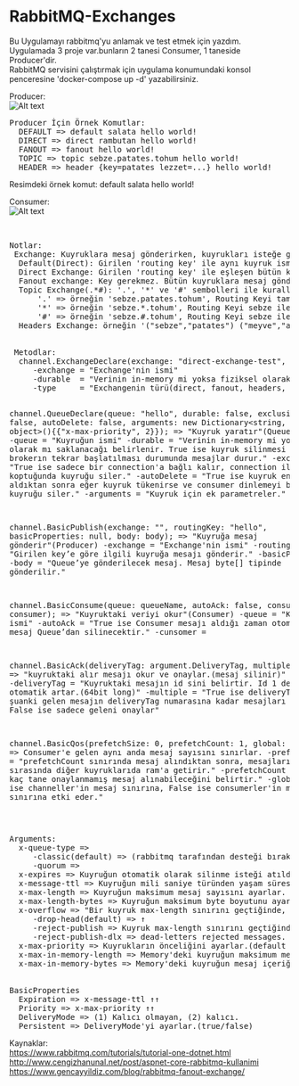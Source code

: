 # RabbitMQ-Exchanges
Bu Uygulamayı rabbitmq'yu anlamak ve test etmek için yazdım.\
Uygulamada 3 proje var.bunların 2 tanesi Consumer, 1 taneside Producer'dir.\
RabbitMQ servisini çalıştırmak için uygulama konumundaki konsol penceresine 'docker-compose up -d' yazabilirsiniz.

Producer:\
![Alt text](/../main/images/producer.png)

<pre>
Producer İçin Örnek Komutlar:
  DEFAULT => default salata hello world!
  DIRECT => direct rambutan hello world!
  FANOUT => fanout hello world!
  TOPIC => topic sebze.patates.tohum hello world!
  HEADER => header {key=patates lezzet=...} hello world!
</pre>
  
Resimdeki örnek komut: default salata hello world!
  
Consumer:\
![Alt text](/../main/images/test-hello-world.png)

</br>
<pre>
Notlar:
 Exchange: Kuyruklara mesaj gönderirken, kuyrukları isteğe göre görevlendirir. Kuyruk ismi önemli değildir(default hariç).
  Default(Direct): Girilen 'routing key' ile aynı kuyruk ismine mesaj gönderir.
  Direct Exchange: Girilen 'routing key' ile eşleşen bütün kuyruklara mesaj gönderir.
  Fanout exchange: Key gerekmez. Bütün kuyruklara mesaj gönderir.
  Topic Exchange(.*#): '.', '*' ve '#' sembolleri ile kurallanmış uygun kuyruklara mesaj gönderir.
      '.' => örneğin 'sebze.patates.tohum', Routing Keyi tam olarak 'sebze.patates.tohum' ile eşleşen kuyruklara mesaj gönderir.
      '*' => örneğin 'sebze.*.tohum', Routing Keyi sebze ile başlayan ve tohum ile biten toplamda '3' gruptan oluşan kuyruklara mesaj gönderir.
      '#' => örneğin 'sebze.#.tohum', Routing Keyi sebze ile başlayan ve tohum ile biten bütün kuyruklara mesaj gönderir.
  Headers Exchange: örneğin '("sebze","patates") ("meyve","armut")', Routing Keyi tam olarak ("sebze","patates") ve ("meyve","armut") ile eşleşen kuyruklara mesaj gönderir.
</br>
 Metodlar:
  channel.ExchangeDeclare(exchange: "direct-exchange-test", durable: true, type: ExchangeType.Direct) => exchange yaratır.
     -exchange = "Exchange'nin ismi" 
     -durable  = "Verinin in-memory mi yoksa fiziksel olarak mı saklanacağı belirlenir. True ise kuyruk silinmesi veya brokerın tekrar başlatılması durumunda mesajlar durur."
     -type     = "Exchangenin türü(direct, fanout, headers, topic)"

  channel.QueueDeclare(queue: "hello", durable: false, exclusive: false, autoDelete: false, arguments: new Dictionary<string, object>(){{"x-max-priority", 2}}); => "Kuyruk  yaratır"(Queue)
     -queue      = "Kuyruğun ismi"
     -durable    = "Verinin in-memory mi yoksa fiziksel olarak mı saklanacağı belirlenir. True ise kuyruk silinmesi veya brokerın tekrar başlatılması durumunda mesajlar durur."
     -exclusive  = "True ise sadece bir connection'a bağlı kalır, connection ile bağlantısı koptuğunda kuyruğu siler."
     -autoDelete = "True ise kuyruk en az 1 mesaj aldıktan sonra eğer kuyruk tükenirse ve consumer dinlemeyi bırakırsa kuyruğu siler."
     -arguments  = "Kuyruk için ek parametreler."

  channel.BasicPublish(exchange: "", routingKey: "hello", basicProperties: null, body: body); => "Kuyruğa mesaj gönderir"(Producer)
     -exchange        = "Exchange'nin ismi" 
     -routingKey      = "Girilen key’e göre ilgili kuyruğa mesajı gönderir."
     -basicProperties = 
     -body            = "Queue’ye gönderilecek mesaj. Mesaj byte[] tipinde gönderilir."
   
  channel.BasicConsume(queue: queueName, autoAck: false, consumer: consumer); => "Kuyruktaki veriyi okur"(Consumer)
     -queue    = "Kuyruğun ismi"
     -autoAck  = "True ise Consumer mesajı aldığı zaman otomatik olarak mesaj Queue’dan silinecektir."
     -cunsomer = 

  channel.BasicAck(deliveryTag: argument.DeliveryTag, multiple: false) => "kuyruktaki alır mesajı okur ve onaylar.(mesaj silinir)"
     -deliveryTag = "Kuyruktaki mesajın id sini belirtir. Id 1 den başlayarak otomatik artar.(64bit long)"
     -multiple    = "True ise deliveryTag 1 den şuanki gelen mesajın deliveryTag numarasına kadar mesajları onaylar. False ise sadece geleni onaylar"

  channel.BasicQos(prefetchSize: 0, prefetchCount: 1, global: false) =>  Consumer'e gelen aynı anda mesaj sayısını sınırlar.
     -prefetchSize  = "prefetchCount sınırında mesaj alındıktan sonra, mesajların işlem sırasında diğer kuyruklarıda ram'a getirir."
     -prefetchCount = "Aynı anda kaç tane onaylanmamış mesaj alınabileceğini belirtir."
     -global        = "True ise channeller'in mesaj sınırına, False ise consumerler'in mesaj sınırına etki eder."
</pre>
</br>
<pre>
Arguments:
  x-queue-type => 
     -classic(default) => (rabbitmq tarafından desteği bırakılacak)
     -quorum =>
  x-expires => Kuyruğun otomatik olarak silinme isteği atıldıktan sonra, kuyruk belirtilen mili saniye türünden yaşam süresini boyunca hayatta kalır.
  x-message-ttl => Kuyruğun mili saniye türünden yaşam süresi belirler. Süre sonunda kuyruk silinir.
  x-max-length => Kuyruğun maksimum mesaj sayısını ayarlar.
  x-max-length-bytes => Kuyruğun maksimum byte boyutunu ayarlar.
  x-overflow => "Bir kuyruk max-length sınırını geçtiğinde, kuyruğun ilk mesajdan itibaren doğru uzunluğa girine kadar mesajları siler. Bunu owerflow ile değiştirebilirsin."
     -drop-head(default) => ↑
     -reject-publish => Kuyruk max-length sınırını geçtiğinde, nack ya atar.(tam anlayamadım.)
     -reject-publish-dlx => dead-letters rejected messages.
  x-max-priority => Kuyrukların önceliğini ayarlar.(default 0) 1 ile 255 (maksimum 10 öneriyor) arasında olabilir. Kuyruk yaratıldıktan sonra priority değiştirilemez.
  x-max-in-memory-length => Memory'deki kuyruğun maksimum mesaj sayısını ayarlar.
  x-max-in-memory-bytes => Memory'deki kuyruğun mesaj içeriğinin maksimum byte boyutunu ayarlar.


BasicProperties
  Expiration => x-message-ttl ↑↑
  Priority => x-max-priority ↑↑
  DeliveryMode => (1) Kalıcı olmayan, (2) kalıcı.
  Persistent => DeliveryMode'yi ayarlar.(true/false)
</pre>

Kaynaklar:\
https://www.rabbitmq.com/tutorials/tutorial-one-dotnet.html \
http://www.cengizhanunal.net/post/aspnet-core-rabbitmq-kullanimi \
https://www.gencayyildiz.com/blog/rabbitmq-fanout-exchange/ 
